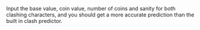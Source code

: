 Input the base value, coin value, number of coins and sanity for both clashing characters, and you should get a more accurate prediction than the built in clash predictor.
